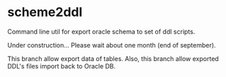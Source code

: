 # scheme2ddl
 Command line util for export oracle schema to set of ddl scripts.
 
 Under construction... Please wait about one month (end of september).
 
 This branch allow export data of tables. Also, this branch allow exported DDL's files import back to Oracle DB.

